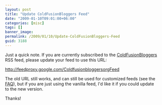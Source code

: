 ```yaml
---
layout: post
title: "Update ColdFusionBloggers Feed"
date: "2009-01-10T09:01:00+06:00"
categories: [misc]
tags: []
banner_image: 
permalink: /2009/01/10/Update-ColdFusionBloggers-Feed
guid: 3188
---
```


Just a quick note. If you are currently subscribed to the <a href="http://www.coldfusionbloggers.org">ColdFusionBloggers</a> RSS feed, please update your feed to use this URL:

<a href="http://feedproxy.google.com/ColdfusionbloggersorgFeed">http://feedproxy.google.com/ColdfusionbloggersorgFeed</a>

The old URL still works, and can still be used for customized feeds (see the <a href="http://www.coldfusionbloggers.org/faq.cfm">FAQ</a>), but if you are just using the vanilla feed, I'd like it if you could update to the new version.

Thanks!